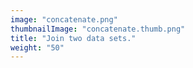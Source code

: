 ```yaml
---
image: "concatenate.png"
thumbnailImage: "concatenate.thumb.png"
title: "Join two data sets."
weight: "50"
---
```


